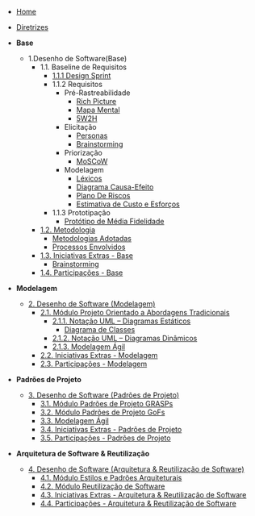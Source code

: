 <!-- docs/_sidebar.md -->

- [Home](/)
- [Diretrizes](/Diretrizes/Diretrizes.md)

- **Base**

  - 1.Desenho de Software(Base)
    - 1.1. Baseline de Requisitos
      - [1.1.1 Design Sprint](/Base/designSprint.md)
      - 1.1.2 Requisitos
        - Pré-Rastreabilidade
          - [Rich Picture](/Base/artefatos-design-sprint/rich-picture.md)
          - [Mapa Mental](/Base/artefatos-design-sprint/mapaMental.md)
          - [5W2H](/Base/artefatos-design-sprint/5w2h.md)
        - Elicitação
          - [Personas](/Base/personas-perfilUsuario.md)
          - [Brainstorming](/Base/tecnicasElicitacao/brainstorm.md)
        - Priorização
          - [MoSCoW](Base/tecnicasPriorizacao/moscow.md)
        - Modelagem
          - [Léxicos](/Base/artefatos-design-sprint/lexicos.md)
          - [Diagrama Causa-Efeito](/Base/artefatos-design-sprint/diagramaCausaEfeito.md)
          - [Plano De Riscos](/Base/artefatos-design-sprint/PlanoDeRiscos.md)
          - [Estimativa de Custo e Esforços](/Base/pre-rastreabilidade/estimativaCustoTempo.md)
      - 1.1.3 Prototipação
        - [Protótipo de Média Fidelidade](/Base/artefatos-design-sprint/prototipo.md)
    - [1.2. Metodologia](/Base/1.2.ProcessosMetodologiasAbordagens.md)
      - [Metodologias Adotadas](/Base/metodologiasAdotadas.md)
      - [Processos Envolvidos](/Base/processos.md)
    - [1.3. Iniciativas Extras - Base](/Base/1.3.IniciativasExtras.md)
      - [Brainstorming](/Base/extra/brainstorming.md)
    - [1.4. Participações - Base](/Base/1.4.ParticipacoesBase.md)

- **Modelagem**

  - [2. Desenho de Software (Modelagem)](/Modelagem/2.Modelagem.md)
    - [2.1. Módulo Projeto Orientado a Abordagens Tradicionais](/Modelagem/2.1.ModelagemTradicional.md)
      - [2.1.1. Notação UML – Diagramas Estáticos](/Modelagem/2.1.1.UMLEstaticos.md)
        - [Diagrama de Classes](/Modelagem/diagrama_classes.md)
      - [2.1.2. Notação UML – Diagramas Dinâmicos](/Modelagem/2.1.2.UMLDinamicos.md)
      - [2.1.3. Modelagem Ágil](/Modelagem/2.1.3.Agil.md)
    - [2.2. Iniciativas Extras - Modelagem](/Modelagem/2.2.IniciativasExtras.md)
    - [2.3. Participações - Modelagem](/Modelagem/2.3.ParticipacoesModelagem.md)

- **Padrões de Projeto**

  - [3. Desenho de Software (Padrões de Projeto)](/docs/PadroesDeProjeto/3.PadroesDeProjeto.md)
    - [3.1. Módulo Padrões de Projeto GRASPs](/docs/PadroesDeProjeto/3.1.GRASPs.md)
    - [3.2. Módulo Padrões de Projeto GoFs](/docs/PadroesDeProjeto/3.2.GoFs.md)
    - [3.3. Modelagem Ágil](/docs/PadroesDeProjeto/3.3.PadroesExtra.md)
    - [3.4. Iniciativas Extras - Padrões de Projeto](/docs/PadroesDeProjeto/3.4.IniciativasExtras.md)
    - [3.5. Participações - Padrões de Projeto](/docs/PadroesDeProjeto/3.5.ParticipacoesPadroes.md)

- **Arquitetura de Software & Reutilização**
  - [4. Desenho de Software (Arquitetura & Reutilização de Software)](/docs/ArquiteturaReutilizacao/4.ArquiteturaReutilizacao.md)
    - [4.1. Módulo Estilos e Padrões Arquiteturais](/docs/ArquiteturaReutilizacao/4.1.PadroesArquiteturais.md)
    - [4.2. Módulo Reutilização de Software](/docs/ArquiteturaReutilizacao/4.2.ReutilizacaoDeSoftware.md)
    - [4.3. Iniciativas Extras - Arquitetura & Reutilização de Software](/docs/ArquiteturaReutilizacao/4.3.IniciativasExtras.md)
    - [4.4. Participações - Arquitetura & Reutilização de Software](/docs/ArquiteturaReutilizacao/4.4.ParticipacoesArqReutilizacao.md)
